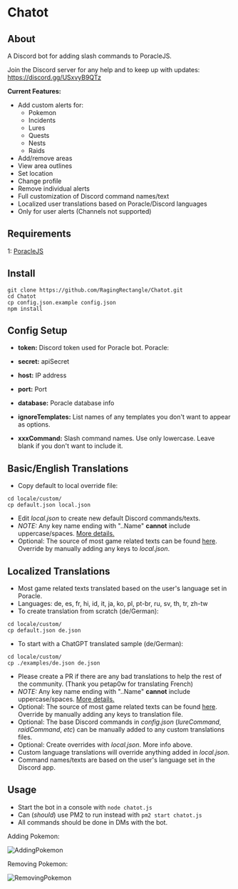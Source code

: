 # Chatot

## About
A Discord bot for adding slash commands to PoracleJS.

Join the Discord server for any help and to keep up with updates: https://discord.gg/USxvyB9QTz


**Current Features:**
- Add custom alerts for:
  - Pokemon
  - Incidents
  - Lures
  - Quests
  - Nests
  - Raids
- Add/remove areas
- View area outlines
- Set location
- Change profile
- Remove individual alerts
- Full customization of Discord command names/text
- Localized user translations based on Poracle/Discord languages
- Only for user alerts (Channels not supported)


## Requirements
1: [PoracleJS](https://github.com/KartulUdus/PoracleJS)


## Install
```
git clone https://github.com/RagingRectangle/Chatot.git
cd Chatot
cp config.json.example config.json
npm install
```

## Config Setup
- **token:** Discord token used for Poracle bot.
Poracle:
 - **secret:** apiSecret
 - **host:** IP address
 - **port:** Port
 - **database:** Poracle database info

- **ignoreTemplates:** List names of any templates you don't want to appear as options.
- **xxxCommand:** Slash command names. Use only lowercase. Leave blank if you don't want to include it.


## Basic/English Translations
- Copy default to local override file:
```
cd locale/custom/
cp default.json local.json
```
- Edit *local.json* to create new default Discord commands/texts.
- _NOTE:_ Any key name ending with "..Name" __cannot__ include uppercase/spaces. [More details.](https://discord.com/developers/docs/interactions/application-commands#application-command-object-application-command-naming)
- Optional: The source of most game related texts can be found [here](https://raw.githubusercontent.com/WatWowMap/pogo-translations/master/static/enRefMerged/en.json). Override by manually adding any keys to *local.json*.


## Localized Translations
- Most game related texts translated based on the user's language set in Poracle.
- Languages: de, es, fr, hi, id, it, ja, ko, pl, pt-br, ru, sv, th, tr, zh-tw
- To create translation from scratch (de/German):
```
cd locale/custom/
cp default.json de.json
```
- To start with a ChatGPT translated sample (de/German):
```
cd locale/custom/
cp ./examples/de.json de.json
```
- Please create a PR if there are any bad translations to help the rest of the community. (Thank you petap0w for translating French)
- _NOTE:_ Any key name ending with "..Name" __cannot__ include uppercase/spaces. [More details.](https://discord.com/developers/docs/interactions/application-commands#application-command-object-application-command-naming)
- Optional: The source of most game related texts can be found [here](https://raw.githubusercontent.com/WatWowMap/pogo-translations/master/static/enRefMerged/en.json). Override by manually adding any keys to translation file.
- Optional: The base Discord commands in *config.json* (*lureCommand*, *raidCommand*, *etc*) can be manually added to any custom translations files.
- Optional: Create overrides with *local.json*. More info above.
- Custom language translations will override anything added in *local.json*.
- Command names/texts are based on the user's language set in the Discord app.

## Usage
- Start the bot in a console with `node chatot.js`
- Can (*should*) use PM2 to run instead with `pm2 start chatot.js`
- All commands should be done in DMs with the bot.


Adding Pokemon:

![AddingPokemon](https://i.imgur.com/K4LtGPo.gif)


Removing Pokemon:

![RemovingPokemon](https://i.imgur.com/69r08Hr.gif)